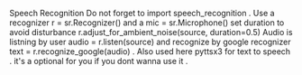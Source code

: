 Speech Recognition 
Do not forget to import speech_recognition . Use a recognizer r = sr.Recognizer()
and a mic = sr.Microphone()
set duration to avoid disturbance  r.adjust_for_ambient_noise(source, duration=0.5)
Audio is listning by user audio = r.listen(source)
  and recognize  by google recognizer text = r.recognize_google(audio) . Also used here pyttsx3 for text to speech . it's a optional for you if you dont wanna use it .
